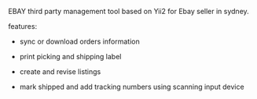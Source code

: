 EBAY third party management tool based on Yii2 for Ebay seller in sydney.

features:

* sync or download orders information

* print picking and shipping label

* create and revise listings

* mark shipped and add tracking numbers using scanning input device
